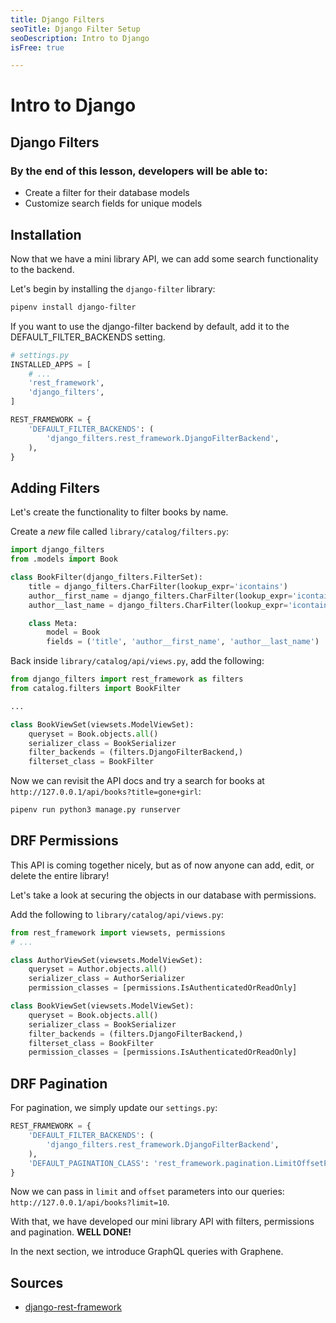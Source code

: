 ```yaml
---
title: Django Filters
seoTitle: Django Filter Setup
seoDescription: Intro to Django
isFree: true

---
```


# Intro to Django

## Django Filters

### By the end of this lesson, developers will be able to:

- Create a filter for their database models
- Customize search fields for unique models

## Installation

Now that we have a mini library API, we can add some search functionality to the backend. 

Let's begin by installing the `django-filter` library:

```bash
pipenv install django-filter
```

If you want to use the django-filter backend by default, add it to the DEFAULT_FILTER_BACKENDS setting.

```python
# settings.py
INSTALLED_APPS = [
    # ...
    'rest_framework',
    'django_filters',
]

REST_FRAMEWORK = {
    'DEFAULT_FILTER_BACKENDS': (
        'django_filters.rest_framework.DjangoFilterBackend',
    ),
}
```

## Adding Filters

Let's create the functionality to filter books by name.

Create a *new* file called `library/catalog/filters.py`:

```python
import django_filters
from .models import Book

class BookFilter(django_filters.FilterSet):
	title = django_filters.CharFilter(lookup_expr='icontains')
	author__first_name = django_filters.CharFilter(lookup_expr='icontains')
	author__last_name = django_filters.CharFilter(lookup_expr='icontains')

	class Meta:
		model = Book
		fields = ('title', 'author__first_name', 'author__last_name')
```

Back inside `library/catalog/api/views.py`, add the following:

```python
from django_filters import rest_framework as filters
from catalog.filters import BookFilter

... 

class BookViewSet(viewsets.ModelViewSet):
    queryset = Book.objects.all()
    serializer_class = BookSerializer
    filter_backends = (filters.DjangoFilterBackend,)
    filterset_class = BookFilter
```

Now we can revisit the API docs and try a search for books at `http://127.0.0.1/api/books?title=gone+girl`:

```bash
pipenv run python3 manage.py runserver
```

## DRF Permissions

This API is coming together nicely, but as of now anyone can add, edit, or delete the entire library!

Let's take a look at securing the objects in our database with permissions.

Add the following to `library/catalog/api/views.py`:

```python
from rest_framework import viewsets, permissions
# ...

class AuthorViewSet(viewsets.ModelViewSet):
    queryset = Author.objects.all()
    serializer_class = AuthorSerializer
    permission_classes = [permissions.IsAuthenticatedOrReadOnly]

class BookViewSet(viewsets.ModelViewSet):
    queryset = Book.objects.all()
    serializer_class = BookSerializer
    filter_backends = (filters.DjangoFilterBackend,)
    filterset_class = BookFilter
    permission_classes = [permissions.IsAuthenticatedOrReadOnly]
```

## DRF Pagination

For pagination, we simply update our `settings.py`:

```python
REST_FRAMEWORK = {
    'DEFAULT_FILTER_BACKENDS': (
        'django_filters.rest_framework.DjangoFilterBackend',
    ),
    'DEFAULT_PAGINATION_CLASS': 'rest_framework.pagination.LimitOffsetPagination',
}
```

Now we can pass in `limit` and `offset` parameters into our queries: `http://127.0.0.1/api/books?limit=10`.

With that, we have developed our mini library API with filters, permissions and pagination. **WELL DONE!**

In the next section, we introduce GraphQL queries with Graphene.

## Sources
- [django-rest-framework](https://github.com/encode/django-rest-framework/blob/master/docs/api-guide/filtering.md)